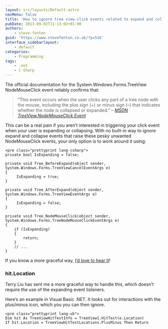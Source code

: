```yaml
---
layout: src/layouts/Default.astro
navMenu: false
title: 'How to ignore tree view click events related to expand and collapse icons'
pubDate: 2013-09-02T11:13:02+01:00
authors:
    - steve-fenton
guid: 'https://www.stevefenton.co.uk/?p=516'
interface_sidebarlayout:
    - default
categories:
    - Programming
tags:
    - .net
    - C-Sharp
---
```


The official documentation for the System.Windows.Forms.TreeView NodeMouseClick event reliably confirms that:

> “This event occurs when the user clicks any part of a tree node with the mouse, including the plus sign (<span class="label">+</span>) or minus sign (<span class="label">–</span>) that indicates whether the node is collapsed or expanded.” – [<cite>MSDN TreeView.NodeMouseClick Event</cite>](http://msdn.microsoft.com/en-us/library/system.windows.forms.treeview.nodemouseclick.aspx)

This can be a real pain if you aren’t interested in triggering your click event when your user is expanding or collapsing. With no built-in way to ignore expand and collapse events that raise these pesky unwanted NodeMouseClick events, your only option is to work around it using:

```
<pre class="prettyprint lang-csharp">
private bool IsExpanding = false;

private void Tree_BeforeExpand(object sender, System.Windows.Forms.TreeViewCancelEventArgs e)
{
     IsExpanding = true;
}

private void Tree_AfterExpand(object sender, System.Windows.Forms.TreeViewEventArgs e)
{
     IsExpanding = false;
}

private void Tree_NodeMouseClick(object sender, System.Windows.Forms.TreeNodeMouseClickEventArgs e)
{
    if (IsExpanding)
    {
        return;
    }
    // ...
}
```
If you know a more graceful way, [I’d love to hear it](/Content/Contact/)!

### hit.Location

Terry Liu has sent me a more graceful way to handle this, which doesn’t require the use of the expanding event listeners.

Here’s an example in Visual Basic .NET. It looks out for interactions with the plus/minus icon, which you you can then ignore.

```
<pre class="prettyprint lang-vb">
Dim hit As TreeViewHitTestInfo = TreeView1.HitTest(e.Location)
If hit.Location = TreeViewHitTestLocations.PlusMinus Then Return
```